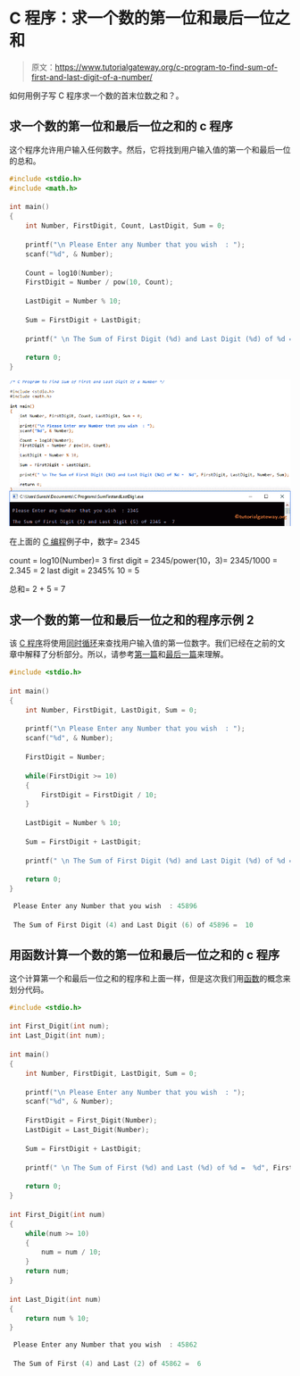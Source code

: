 # C 程序：求一个数的第一位和最后一位之和

> 原文：<https://www.tutorialgateway.org/c-program-to-find-sum-of-first-and-last-digit-of-a-number/>

如何用例子写 C 程序求一个数的首末位数之和？。

## 求一个数的第一位和最后一位之和的 c 程序

这个程序允许用户输入任何数字。然后，它将找到用户输入值的第一个和最后一位的总和。

```c
#include <stdio.h>
#include <math.h>

int main()
{
  	int Number, FirstDigit, Count, LastDigit, Sum = 0;

  	printf("\n Please Enter any Number that you wish  : ");
  	scanf("%d", & Number);

  	Count = log10(Number); 	
  	FirstDigit = Number / pow(10, Count);

  	LastDigit = Number % 10;

  	Sum = FirstDigit + LastDigit;

	printf(" \n The Sum of First Digit (%d) and Last Digit (%d) of %d =  %d", FirstDigit, LastDigit, Number, Sum);

  	return 0;
}
```

![C Program to Find Sum of First and Last Digit Of a Number 1](img/026c9af1626111d2c6332a734538d450.png)

在上面的 [C 编程](https://www.tutorialgateway.org/c-programming/)例子中，数字= 2345

count = log10(Number)= 3
first digit = 2345/power(10，3)= 2345/1000 = 2.345 = 2
last digit = 2345% 10 = 5

总和= 2 + 5 = 7

## 求一个数的第一位和最后一位之和的程序示例 2

该 [C 程序](https://www.tutorialgateway.org/c-programming-examples/)将使用[同时循环](https://www.tutorialgateway.org/while-loop-in-c/)来查找用户输入值的第一位数字。我们已经在之前的文章中解释了分析部分。所以，请参考[第一篇](https://www.tutorialgateway.org/c-program-to-find-first-digit-of-a-number/)和[最后一篇](https://www.tutorialgateway.org/c-program-find-last-digit-number/)来理解。

```c
#include <stdio.h>

int main()
{
  	int Number, FirstDigit, LastDigit, Sum = 0;

  	printf("\n Please Enter any Number that you wish  : ");
  	scanf("%d", & Number);

  	FirstDigit = Number;

  	while(FirstDigit >= 10)
  	{
  		FirstDigit = FirstDigit / 10;
	}

  	LastDigit = Number % 10;

  	Sum = FirstDigit + LastDigit;

	printf(" \n The Sum of First Digit (%d) and Last Digit (%d) of %d =  %d", FirstDigit, LastDigit, Number, Sum);

  	return 0;
}
```

```c
 Please Enter any Number that you wish  : 45896

 The Sum of First Digit (4) and Last Digit (6) of 45896 =  10
```

## 用函数计算一个数的第一位和最后一位之和的 c 程序

这个计算第一个和最后一位之和的程序和上面一样，但是这次我们用[函数](https://www.tutorialgateway.org/functions-in-c/)的概念来划分代码。

```c
#include <stdio.h>

int First_Digit(int num);
int Last_Digit(int num); 

int main()
{
  	int Number, FirstDigit, LastDigit, Sum = 0;

  	printf("\n Please Enter any Number that you wish  : ");
  	scanf("%d", & Number);

  	FirstDigit = First_Digit(Number);
  	LastDigit = Last_Digit(Number);

  	Sum = FirstDigit + LastDigit;

	printf(" \n The Sum of First (%d) and Last (%d) of %d =  %d", FirstDigit, LastDigit, Number, Sum);

  	return 0;
}

int First_Digit(int num)
{
	while(num >= 10)
	{
		num = num / 10;
	}
	return num;
}

int Last_Digit(int num)
{
	return num % 10;
}
```

```c
 Please Enter any Number that you wish  : 45862

 The Sum of First (4) and Last (2) of 45862 =  6
```
